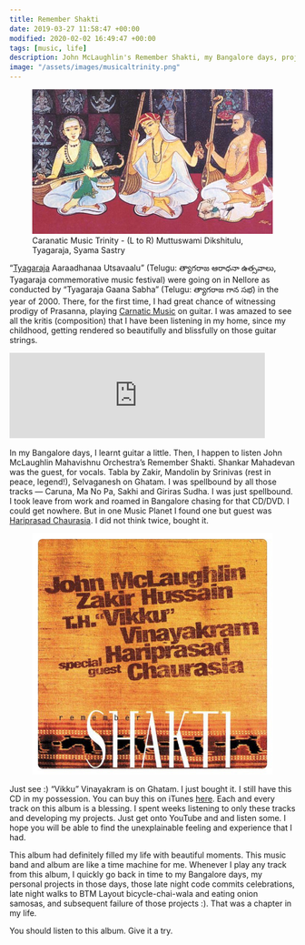 ```yaml
---
title: Remember Shakti
date: 2019-03-27 11:58:47 +00:00
modified: 2020-02-02 16:49:47 +00:00
tags: [music, life]
description: John McLaughlin's Remember Shakti, my Bangalore days, projects and ideas.
image: "/assets/images/musicaltrinity.png"
---
```


<figure>
<img src="/assets/images/musicaltrinity.png" alt="Caranatic Music Trinity - (L to R) Muttuswami Dikshitulu, Tyagaraja, Syama Sastry">
<figcaption>Caranatic Music Trinity - (L to R) Muttuswami Dikshitulu, Tyagaraja, Syama Sastry</figcaption>
</figure>

<span class="blogrunningtext">“[Tyagaraja](https://en.wikipedia.org/wiki/Tyagaraja) Aaraadhanaa Utsavaalu” (Telugu: త్యాగరాజ ఆరాధనా ఉత్సవాలు, Tyagaraja commemorative music festival) were going on in Nellore as conducted by “Tyagaraja Gaana Sabha” (Telugu: త్యాగరాజ గాన సభ) in the year of 2000\. There, for the first time, I had great chance of witnessing prodigy of Prasanna, playing [Carnatic Music](https://en.wikipedia.org/wiki/Carnatic_music) on guitar. I was amazed to see all the kritis (composition) that I have been listening in my home, since my childhood, getting rendered so beautifully and blissfully on those guitar strings.  

<iframe src="https://www.google.com/maps/embed?pb=!1m18!1m12!1m3!1d3864.3463749575294!2d79.95380205022367!3d14.407185489876385!2m3!1f0!2f0!3f0!3m2!1i1024!2i768!4f13.1!3m3!1m2!1s0x3a4cf2fb1c74e771%3A0x8eded47635d3c5eb!2sThyagaraja%20Swamy%20Temple!5e0!3m2!1sen!2sus!4v1583367360702!5m2!1sen!2sus" width="450" height="150" frameborder="0" style="border:0;" allowfullscreen=""></iframe>

In my Bangalore days, I learnt guitar a little. Then, I happen to listen John McLaughlin Mahavishnu Orchestra’s Remember Shakti. Shankar Mahadevan was the guest, for vocals. Tabla by Zakir, Mandolin by Srinivas (rest in peace, legend!), Selvaganesh on Ghatam. I was spellbound by all those tracks — Caruna, Ma No Pa, Sakhi and Giriras Sudha. I was just spellbound. I took leave from work and roamed in Bangalore chasing for that CD/DVD. I could get nowhere. But in one Music Planet I found one but guest was [Hariprasad Chaurasia](https://en.wikipedia.org/wiki/Hariprasad_Chaurasia). I did not think twice, bought it.  

<figure>
<img src="/assets/images/remembershakti.jpg" alt="">
<figcaption></figcaption>
</figure>

Just see :) “Vikku” Vinayakram is on Ghatam. I just bought it. I still have this CD in my possession. You can buy this on iTunes [here](https://itunes.apple.com/us/album/remember-shakti/1529926). Each and every track on this album is a blessing. I spent weeks listening to only these tracks and developing my projects. Just get onto YouTube and and listen some. I hope you will be able to find the unexplainable feeling and experience that I had.  

This album had definitely filled my life with beautiful moments. This music band and album are like a time machine for me. Whenever I play any track from this album, I quickly go back in time to my Bangalore days, my personal projects in those days, those late night code commits celebrations, late night walks to BTM Layout bicycle-chai-wala and eating onion samosas, and subsequent failure of those projects :). That was a chapter in my life. 

You should listen to this album. Give it a try.